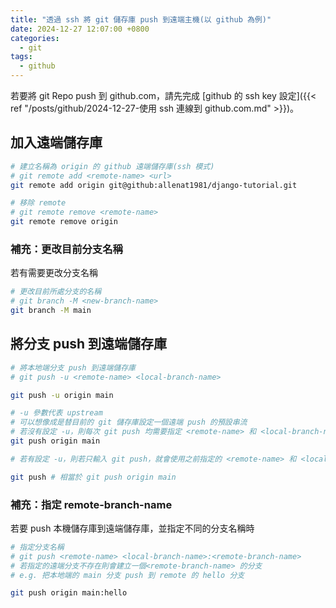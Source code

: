 ```yaml
---
title: "透過 ssh 將 git 儲存庫 push 到遠端主機(以 github 為例)"
date: 2024-12-27 12:07:00 +0800
categories: 
  - git
tags:
  - github
---
```


若要將 git Repo push 到 github.com，請先完成 [github 的 ssh key 設定]({{< ref "/posts/github/2024-12-27-使用 ssh 連線到 github.com.md" >}})。

## 加入遠端儲存庫

```bash
# 建立名稱為 origin 的 github 遠端儲存庫(ssh 模式)
# git remote add <remote-name> <url>
git remote add origin git@github:allenat1981/django-tutorial.git

# 移除 remote
# git remote remove <remote-name>
git remote remove origin
```

### 補充：更改目前分支名稱

若有需要更改分支名稱

```bash
# 更改目前所處分支的名稱
# git branch -M <new-branch-name>
git branch -M main
```

## 將分支 push 到遠端儲存庫

```bash
# 將本地端分支 push 到遠端儲存庫
# git push -u <remote-name> <local-branch-name>

git push -u origin main

# -u 參數代表 upstream
# 可以想像成是替目前的 git 儲存庫設定一個遠端 push 的預設串流
# 若沒有設定 -u，則每次 git push 均需要指定 <remote-name> 和 <local-branch-name>
git push origin main

# 若有設定 -u，則若只輸入 git push，就會使用之前指定的 <remote-name> 和 <local-branch-name>

git push # 相當於 git push origin main

```

### 補充：指定 remote-branch-name

若要 push 本機儲存庫到遠端儲存庫，並指定不同的分支名稱時

```bash
# 指定分支名稱
# git push <remote-name> <local-branch-name>:<remote-branch-name>
# 若指定的遠端分支不存在則會建立一個<remote-branch-name> 的分支
# e.g. 把本地端的 main 分支 push 到 remote 的 hello 分支

git push origin main:hello
```
